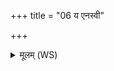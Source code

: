 +++
title = "06 य एनस्वी"

+++
<details><summary>मूलम् (WS)</summary>

य एनस्वी दुष्कृतकृत्किल्विषकृतसाधी यः ।  
पुनस्तान् यज्ञिया देवा नयन्तु यत आगताः ॥ ६६ ॥
</details>